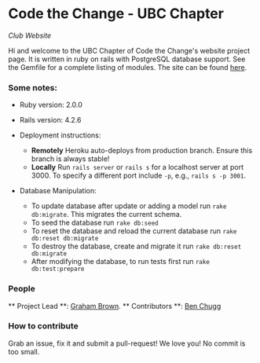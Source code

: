 # Code the Change - UBC Chapter
*Club Website*

Hi and welcome to the UBC Chapter of Code the Change's website project page. It is written in ruby on rails with PostgreSQL database support. See the Gemfile for a complete listing of modules. The site can be found [here](http://codethechangeubc.org).

### Some notes: ###

* Ruby version: 2.0.0

* Rails version: 4.2.6

* Deployment instructions: 
	 - **Remotely** Heroku auto-deploys from production branch. Ensure this branch is always stable!
	 - **Locally** Run `rails server` or `rails s` for a localhost server at port 3000. To specify a different port include `-p`, e.g., `rails s -p 3001`. 
	 

* Database Manipulation:
	- To update database after update or adding a model run `rake db:migrate`. This migrates the current schema.
	- To seed the database run `rake db:seed`
	- To reset the database and reload the current database run `rake db:reset db:migrate`
	- To destroy the database, create and migrate it run `rake db:reset db:migrate`
	- After modifying the database, to run tests first run `rake db:test:prepare`

### People ###
** Project Lead **: [Graham Brown](https://github.com/grellyd).
** Contributors **: [Ben Chugg](https://github.com/bchugg)

### How to contribute ###
Grab an issue, fix it and submit a pull-request! We love you! No commit is too small. 


